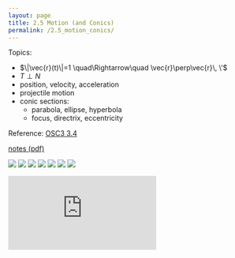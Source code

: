 ```yaml
---
layout: page
title: 2.5 Motion (and Conics)
permalink: /2.5_motion_conics/
---
```


Topics:
- $\|\vec{r}(t)\|=1 \quad\Rightarrow\quad \vec{r}\perp\vec{r}\, \'$ 
- $T \perp N$
- position, velocity, acceleration
- projectile motion
- conic sections:
    - parabola, ellipse, hyperbola
    - focus, directrix, eccentricity

Reference: [OSC3 3.4](https://openstax.org/books/calculus-volume-3/pages/3-4-motion-in-space)

[notes (pdf)](MultiV_2.5_Motion_Conics.pdf)

![](0.png)
![](1.png)
![](2.png)
![](3.png)
![](4.png)
![](5.png)
![](6.png)

<iframe class="video" src="https://www.youtube.com/embed/RtOa7FIEu50" title="YouTube video player" frameborder="0" allow="accelerometer; autoplay; clipboard-write; encrypted-media; gyroscope; picture-in-picture" allowfullscreen></iframe>

